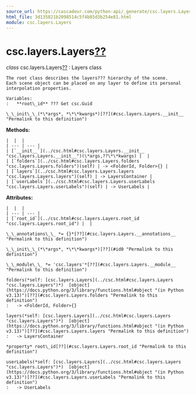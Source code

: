 ```yaml
---
source_url: https://cascadeur.com/python-api/_generate/csc.layers.Layers.html
html_file: 3d135821b2098514c5f4b85d3b254e81.html
module: csc.layers.Layers
---
```


# csc.layers.Layers[??](#csc-layers-layers "Permalink to this heading")

*class* csc.layers.Layers[??](#csc.layers.Layers "Permalink to this definition")
:   Layers class

    The root class describes the layers??? hierarchy of the scene.
    Each scene object can be placed on any layer to define its personal interpolation properties.

    Variables:
    :   **root\_id** ??? Get csc.Guid

    \_\_init\_\_(*\*args*, *\*\*kwargs*)[??](#csc.layers.Layers.__init__ "Permalink to this definition")

    
**Methods:**

    |  |  |
    | --- | --- |
    | [`__init__`](../csc.html#csc.layers.Layers.__init__ "csc.layers.Layers.__init__")(\*args,??\*\*kwargs) |  |
    | [`folders`](../csc.html#csc.layers.Layers.folders "csc.layers.Layers.folders")(self) | -> <FolderId, Folder>{} |
    | [`layers`](../csc.html#csc.layers.Layers.layers "csc.layers.Layers.layers")(self) | -> LayersContainer |
    | [`userLabels`](../csc.html#csc.layers.Layers.userLabels "csc.layers.Layers.userLabels")(self) | -> UserLabels |

    
**Attributes:**

    |  |  |
    | --- | --- |
    | [`root_id`](../csc.html#csc.layers.Layers.root_id "csc.layers.Layers.root_id") |  |

    \_\_annotations\_\_ *= {}*[??](#csc.layers.Layers.__annotations__ "Permalink to this definition")

    \_\_init\_\_(*\*args*, *\*\*kwargs*)[??](#id0 "Permalink to this definition")

    \_\_module\_\_ *= 'csc.layers'*[??](#csc.layers.Layers.__module__ "Permalink to this definition")

    folders(*self: [csc.layers.Layers](../csc.html#csc.layers.Layers "csc.layers.Layers")*)  [object](https://docs.python.org/3/library/functions.html#object "(in Python v3.13)")[??](#csc.layers.Layers.folders "Permalink to this definition")
    :   -> <FolderId, Folder>{}

    layers(*self: [csc.layers.Layers](../csc.html#csc.layers.Layers "csc.layers.Layers")*)  [object](https://docs.python.org/3/library/functions.html#object "(in Python v3.13)")[??](#csc.layers.Layers.layers "Permalink to this definition")
    :   -> LayersContainer

    *property* root\_id[??](#csc.layers.Layers.root_id "Permalink to this definition")

    userLabels(*self: [csc.layers.Layers](../csc.html#csc.layers.Layers "csc.layers.Layers")*)  [object](https://docs.python.org/3/library/functions.html#object "(in Python v3.13)")[??](#csc.layers.Layers.userLabels "Permalink to this definition")
    :   -> UserLabels